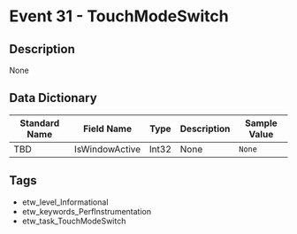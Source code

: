 # Event 31 - TouchModeSwitch

## Description
None

## Data Dictionary
|Standard Name|Field Name|Type|Description|Sample Value|
|---|---|---|---|---|
|TBD|IsWindowActive|Int32|None|`None`|

## Tags
* etw_level_Informational
* etw_keywords_PerfInstrumentation
* etw_task_TouchModeSwitch